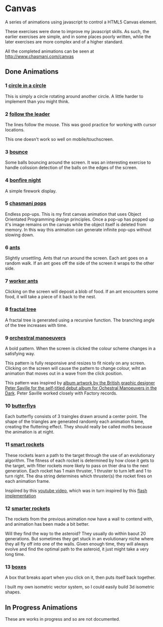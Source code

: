 # Canvas

A series of animations using javascript to control a HTML5 Canvas element. 

These exercises were done to improve my javascript skills. As such, the earlier exercises are simple, and in some places poorly written, whlie the later exercises are more complex and of a higher standard.  

All the completed animations can be seen at http://www.chasmani.com/canvas

## Done Animations

### 1 [circle in a circle](http://www.chasmani.com/canvas/1)

This is simply a circle rotating around another circle. A little harder to implement than you might think.  

### 2 [follow the leader](http://www.chasmani.com/canvas/2)

The lines follow the mouse. This was good practice for working with cursor locations.

This one doesn't work so well on mobile/touchscreen.

### 3 [bounce](http://www.chasmani.com/canvas/3)

Some balls bouncing around the screen. It was an interesting exercise to handle colission detection of the balls on the edges of the screen.

### 4 [bonfire night](http://www.chasmani.com/canvas/4)

A simple firework display. 

### 5 [chasmani pops](http://www.chasmani.com/canvas/5)

Endless pop-ups. This is my first canvas animation that uses Object Orientated Programming design principles. Once a pop-up has popped up it's image remains on the canvas while the object itself is deleted from memory. In this way this animation can generate infinite pop-ups without slowing down. 

### 6 [ants](http://www.chasmani.com/canvas/6)

Slightly unsettling. Ants that run around the screen. Each ant goes on a random walk. If an ant goes off the side of the screen it wraps to the other side.

### 7 [worker ants](http://www.chasmani.com/canvas/7)

Clicking on the screen will deposit a blob of food. If an ant encounters some food, it will take a piece of it back to the nest.

### 8 [fractal tree](http://www.chasmani.com/canvas/8)

A fractal tree is generated using a recursive function. The branching angle of the tree increases with time. 

### 9 [orchestral manoeuvers](http://www.chasmani.com/canvas/9)

A bold pattern. When the screen is clicked the colour scheme changes in a satisfying way. 

This pattern is fully responsive and resizes to fit nicely on any screen. Clicking on the screen will cause the pattern to change colour, wiht an animation that moves out in a wave from the click position. 

This pattern was inspired by [album artwork by the British graphic designer Peter Saville for the self-titled debut album for Ochestral Manoeuvers in the Dark](https://en.wikipedia.org/wiki/Orchestral_Manoeuvres_in_the_Dark_(album)). Peter Saville worked closely with Factory records.

### 10 [butterflys](http://www.chasmani.com/canvas/10)

Each butterfly consists of 3 traingles drawn around a center point. The shape of the triangles are generated randomly each animation frame, creating the fluttering effect. They should really be called moths because the animation is at night.

### 11 [smart rockets](http://www.chasmani.com/canvas/11)

These rockets learn a path to the target through the use of an evolutionary algorithm. The fitness of each rocket is determined by how close it gets to the target, with fitter rockets more likely to pass on thier dna to the next generation. Each rocket has 1 main thruster, 1 thruster to turn left and 1 to turn right. The dna string determines which thruster(s) the rocket fires on each animation frame.  

Inspiired by this [youtube video](https://www.youtube.com/watch?v=bGz7mv2vD6g), which was in turn inspired by this [flash implementation](http://www.blprnt.com/smartrockets/) 

### 12 [smarter rockets](http://www.chasmani.com/canvas/12)

The rockets from the previous animation now have a wall to contend with, and animation has been made a bit better. 

Will they find the way to the asteroid? They usually do within baout 20 generations. But sometimes they get stuck in an evolutionary niche where they all fly off into one of the walls. Given enough time, they will always evolve and find the optimal path to the asteroid, it just might take a very long time. 

### 13 [boxes](http://www.chasmani.com/canvas/13)

A box that breaks apart when you click on it, then puts itself back together. 

I built my own isometric vector system, so I could easily build 3d isometric shapes.


## In Progress Animations

These are works in progress and so are not documented.